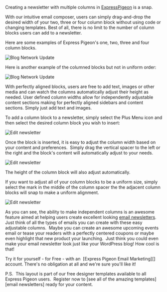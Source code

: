 Creating a newsletter with multiple columns in [ExpressPigeon](http://expresspigeon.com) is a
snap.

With our intuitive email composer, users can simply drag-and-drop the
desired width of your two, three or four column block without using code
or changing templates. Best of all, there is no limit to the number of
column blocks users can add to a newsletter.

Here are some examples of Express Pigeon's one, two, three and four
column blocks.

![Blog Network Update](${blog_base_url}/images/2012/https___expresspigeon-com_newsletter_fca61498-7070-4cb1-9e46-29d25e5d4404.jpg "Blog Network Update")

Here is another example of the columned blocks but not in
uniform order:

![Blog Network Update](${blog_base_url}/images/2012/https___expresspigeon-com_newsletter_fca61498-7070-4cb1-9e46-29d25e5d4404-1.jpg "Blog Network Update")

With perfectly aligned blocks, users are free to add text, images or
other media and can watch the columns automatically adjust their height
as needed. User defined column widths allow for independently adjustable
content sections making for perfectly aligned sidebars and content
sections. Simply just add text and images.

To add a column block to a newsletter, simply select the Plus Menu icon
and then select the desired column block you wish to insert:

![Edit newsletter](${blog_base_url}/images/2012/expresspigeonc2a0e28094c2a0create_edit-newsletter.jpg "Edit newsletter")

Once the block is inserted, it is easy to adjust the column width based
on your content and preferences.  Simply drag the vertical spacer to the
left or the right and the block's content will automatically adjust to
your needs.

![Edit newsletter](${blog_base_url}/images/2012/screen-shot-2012-08-13-at-11-18-38-am.jpg "Edit newsletter")

The height of the column block will also adjust automatically.

If you want to adjust all of your column blocks to be a uniform size,
simply select the mark in the middle of the column spacer the
the adjacent column blocks will snap to make a uniform alignment.

![Edit newsletter](${blog_base_url}/images/2012/expresspigeonc2a0e28094c2a0create_edit-newsletter-1.jpg "Edit newsletter")

As you can see, the ability to make independent columns is an awesome
feature aimed at helping users create excellent looking [email
newsletters](https://expresspigeon.com/access/registration). Just think of all the types of emails you can create
with these easy adjustable columns.  Maybe you can create an awesome
upcoming events email or tease your readers with a perfectly centered
coupons or maybe even highlight that new product your launching.  Just
think you could even make your email newsletter look just like your
WordPress blog! How cool is that!

Try it for yourself - for Free - with an  [Express Pigeon Email Marketing][] account. There's no obligation at all and we're sure you'll
like it!

P.S.  This layout is part of our free designer templates available to
all Express Pigeon users.  Register now to [see all of the amazing templates][email newsletters] ready for your content.
